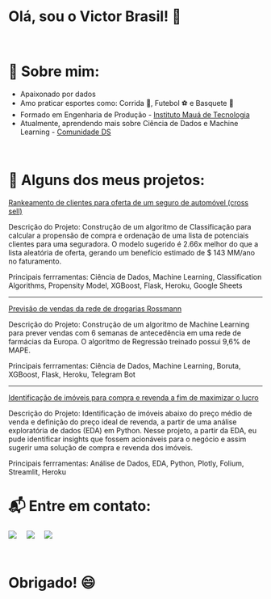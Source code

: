 # Olá, sou o Victor Brasil! 👋
<br>

# 🤔 Sobre mim:
- Apaixonado por dados
- Amo praticar esportes como: Corrida 🏃, Futebol ⚽ e Basquete 🏀
- Formado em Engenharia de Produção - <a href= "https://maua.br/"> Instituto Mauá de Tecnologia </a> 
- Atualmente, aprendendo mais sobre Ciência de Dados e Machine Learning - <a href= "https://www.comunidadedatascience.com/"> Comunidade DS </a> 
<br>

# 🔭 Alguns dos meus projetos:
<a href="https://github.com/brasil95/insurance-cross-sell">Rankeamento de clientes para oferta de um seguro de automóvel (cross sell)</a>
  
Descrição do Projeto: Construção de um algoritmo de Classificação para calcular a propensão de compra e ordenação de uma lista de potenciais clientes para uma seguradora. O modelo sugerido é 2.66x melhor do que a lista aleatória de oferta, gerando um benefício estimado de $ 143 MM/ano no faturamento.
  
Principais ferrramentas: Ciência de Dados, Machine Learning, Classification Algorithms, Propensity Model, XGBoost, Flask, Heroku, Google Sheets

***

<a href="https://github.com/brasil95/rossmann-sales">Previsão de vendas da rede de drogarias Rossmann</a>
  
Descrição do Projeto: Construção de um algoritmo de Machine Learning para prever vendas com 6 semanas de antecedência em uma rede de farmácias da Europa. O algoritmo de Regressão treinado possui 9,6% de MAPE.
  
Principais ferrramentas: Ciência de Dados, Machine Learning, Boruta, XGBoost, Flask, Heroku, Telegram Bot

 ***
  
 <a href="https://github.com/brasil95/insights-house-rocket">Identificação de imóveis para compra e revenda a fim de maximizar o lucro</a>
  
Descrição do Projeto: Identificação de imóveis abaixo do preço médio de venda e definição do preço ideal de revenda, a partir de uma análise exploratória de dados (EDA) em Python. Nesse projeto, a partir da EDA, eu pude identificar insights que fossem acionáveis para o negócio e assim sugerir uma solução de compra e revenda dos imóveis. 

 Principais ferrramentas: Análise de Dados, EDA, Python, Plotly, Folium, Streamlit, Heroku
<br>

# 📬 Entre em contato:
<p align="left">
<a href="https://www.linkedin.com/in/victor-camilo-brasil/" target="blank"><img align="center" src="https://img.shields.io/badge/LinkedIn-0077B5?style=for-the-badge&logo=linkedin&logoColor=white" /></a> &nbsp;&nbsp;&nbsp;  <a href="mailto:victorbrasil95@gmail.com" target="blank"><img align="center" src="https://img.shields.io/badge/Gmail-D14836?style=for-the-badge&logo=gmail&logoColor=white" /></a>    &nbsp;&nbsp;&nbsp;       <a href="https://brasil95.github.io/portfolio-projetos/" target="blank"><img align="center" src="https://img.shields.io/badge/GitHub-100000?style=for-the-badge&logo=github&logoColor=white" /></a>
</p>
<br>

# Obrigado! 😄


<!--
**brasil95/brasil95** is a ✨ _special_ ✨ repository because its `README.md` (this file) appears on your GitHub profile.

Here are some ideas to get you started:

- 🔭 I’m currently working on ...
- 🌱 I’m currently learning ...
- 👯 I’m looking to collaborate on ...
- 🤔 I’m looking for help with ...
- 💬 Ask me about ...
- 📫 How to reach me: ...
- 😄 Pronouns: ...
- ⚡ Fun fact: ...
-->
